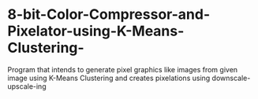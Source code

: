 # 8-bit-Color-Compressor-and-Pixelator-using-K-Means-Clustering-
Program that intends to generate pixel graphics like images from given image using K-Means Clustering and creates pixelations using downscale-upscale-ing
